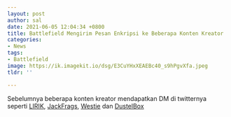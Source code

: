 ```yaml
---
layout: post
author: sal
date: 2021-06-05 12:04:34 +0800
title: Battlefield Mengirim Pesan Enkripsi ke Beberapa Konten Kreator
categories:
- News
tags:
- Battlefield
image: https://ik.imagekit.io/dsg/E3CuYHxXEAEBc40_s9hPgvXfa.jpeg
tldr: ''

---
```

Sebelumnya beberapa konten kreator mendapatkan DM di twitternya seperti [LIRIK](https://mobile.twitter.com/LIRIK/status/1400811217837596673), [JackFrags](https://mobile.twitter.com/jackfrags/status/1400809954563563525), [Westie](https://mobile.twitter.com/MrProWestie/status/1400810853981691912) dan [DustelBox](https://mobile.twitter.com/DustelBox/status/1400812958238658572)